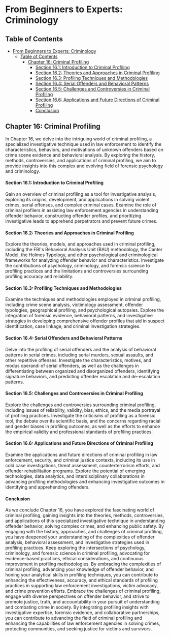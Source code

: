 # From Beginners to Experts: Criminology

## Table of Contents

- [From Beginners to Experts: Criminology](#from-beginners-to-experts-criminology)
  - [Table of Contents](#table-of-contents)
    - [Chapter 16: Criminal Profiling](#chapter-16-criminal-profiling)
      - [Section 16.1: Introduction to Criminal Profiling](#section-161-introduction-to-criminal-profiling)
      - [Section 16.2: Theories and Approaches in Criminal Profiling](#section-162-theories-and-approaches-in-criminal-profiling)
      - [Section 16.3: Profiling Techniques and Methodologies](#section-163-profiling-techniques-and-methodologies)
      - [Section 16.4: Serial Offenders and Behavioral Patterns](#section-164-serial-offenders-and-behavioral-patterns)
      - [Section 16.5: Challenges and Controversies in Criminal Profiling](#section-165-challenges-and-controversies-in-criminal-profiling)
      - [Section 16.6: Applications and Future Directions of Criminal Profiling](#section-166-applications-and-future-directions-of-criminal-profiling)
      - [Conclusion](#conclusion)

## Chapter 16: Criminal Profiling

In Chapter 16, we delve into the intriguing world of criminal profiling, a specialized investigative technique used in law enforcement to identify the characteristics, behaviors, and motivations of unknown offenders based on crime scene evidence and behavioral analysis. By exploring the history, methods, controversies, and applications of criminal profiling, we aim to provide insights into this complex and evolving field of forensic psychology and criminology.

#### Section 16.1: Introduction to Criminal Profiling

Gain an overview of criminal profiling as a tool for investigative analysis, exploring its origins, development, and applications in solving violent crimes, serial offenses, and complex criminal cases. Examine the role of criminal profilers in assisting law enforcement agencies in understanding offender behavior, constructing offender profiles, and prioritizing investigative leads to apprehend perpetrators and prevent future crimes.

#### Section 16.2: Theories and Approaches in Criminal Profiling

Explore the theories, models, and approaches used in criminal profiling, including the FBI's Behavioral Analysis Unit (BAU) methodology, the Canter Model, the Holmes Typology, and other psychological and criminological frameworks for analyzing offender behavior and characteristics. Investigate the contributions of psychology, criminology, and forensic science to profiling practices and the limitations and controversies surrounding profiling accuracy and reliability.

#### Section 16.3: Profiling Techniques and Methodologies

Examine the techniques and methodologies employed in criminal profiling, including crime scene analysis, victimology assessment, offender typologies, geographical profiling, and psychological autopsies. Explore the integration of forensic evidence, behavioral patterns, and investigative strategies in developing comprehensive offender profiles that aid in suspect identification, case linkage, and criminal investigation strategies.

#### Section 16.4: Serial Offenders and Behavioral Patterns

Delve into the profiling of serial offenders and the analysis of behavioral patterns in serial crimes, including serial murders, sexual assaults, and other repetitive offenses. Investigate the characteristics, motives, and modus operandi of serial offenders, as well as the challenges in differentiating between organized and disorganized offenders, identifying signature behaviors, and predicting offender escalation and de-escalation patterns.

#### Section 16.5: Challenges and Controversies in Criminal Profiling

Explore the challenges and controversies surrounding criminal profiling, including issues of reliability, validity, bias, ethics, and the media portrayal of profiling practices. Investigate the criticisms of profiling as a forensic tool, the debate over its scientific basis, and the concerns regarding racial and gender biases in profiling outcomes, as well as the efforts to enhance the empirical validity and professional standards of profiling practices.

#### Section 16.6: Applications and Future Directions of Criminal Profiling

Examine the applications and future directions of criminal profiling in law enforcement, security, and criminal justice contexts, including its use in cold case investigations, threat assessment, counterterrorism efforts, and offender rehabilitation programs. Explore the potential of emerging technologies, data analytics, and interdisciplinary collaborations in advancing profiling methodologies and enhancing investigative outcomes in identifying and apprehending offenders.

#### Conclusion

As we conclude Chapter 16, you have explored the fascinating world of criminal profiling, gaining insights into the theories, methods, controversies, and applications of this specialized investigative technique in understanding offender behavior, solving complex crimes, and enhancing public safety. By engaging with the history, approaches, and challenges of criminal profiling, you have deepened your understanding of the complexities of offender analysis, behavioral assessment, and investigative strategies used in profiling practices. Keep exploring the intersections of psychology, criminology, and forensic science in criminal profiling, advocating for evidence-based practices, ethical considerations, and continuous improvement in profiling methodologies. By embracing the complexities of criminal profiling, advancing your knowledge of offender behavior, and honing your analytical skills in profiling techniques, you can contribute to enhancing the effectiveness, accuracy, and ethical standards of profiling practices in supporting law enforcement investigations, victim advocacy, and crime prevention efforts. Embrace the challenges of criminal profiling, engage with diverse perspectives on offender behavior, and strive to promote justice, truth, and accountability in your pursuit of understanding and combating crime in society. By integrating profiling insights with investigative expertise, forensic evidence, and collaborative partnerships, you can contribute to advancing the field of criminal profiling and enhancing the capabilities of law enforcement agencies in solving crimes, protecting communities, and seeking justice for victims and survivors.